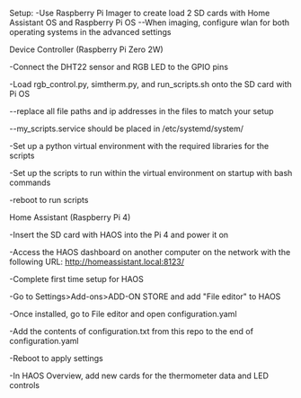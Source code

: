 Setup:
-Use Raspberry Pi Imager to create load 2 SD cards with Home Assistant OS and Raspberry Pi OS
  --When imaging, configure wlan for both operating systems in the advanced settings


  Device Controller (Raspberry Pi Zero 2W)

-Connect the DHT22 sensor and RGB LED to the GPIO pins

-Load rgb_control.py, simtherm.py, and run_scripts.sh onto the SD card with Pi OS

  --replace all file paths and ip addresses in the files to match your setup
  
  --my_scripts.service should be placed in /etc/systemd/system/
  
-Set up a python virtual environment with the required libraries for the scripts

-Set up the scripts to run within the virtual environment on startup with bash commands

-reboot to run scripts


  Home Assistant (Raspberry Pi 4)
  
-Insert the SD card with HAOS into the Pi 4 and power it on

-Access the HAOS dashboard on another computer on the network with the following URL: http://homeassistant.local:8123/

-Complete first time setup for HAOS

-Go to Settings>Add-ons>ADD-ON STORE and add "File editor" to HAOS

-Once installed, go to File editor and open configuration.yaml

-Add the contents of configuration.txt from this repo to the end of configuration.yaml

-Reboot to apply settings

-In HAOS Overview, add new cards for the thermometer data and LED controls
